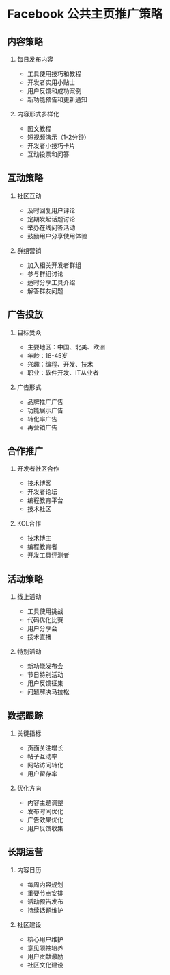 # Facebook 公共主页推广策略

## 内容策略

1. 每日发布内容
   - 工具使用技巧和教程
   - 开发者实用小贴士
   - 用户反馈和成功案例
   - 新功能预告和更新通知

2. 内容形式多样化
   - 图文教程
   - 短视频演示（1-2分钟）
   - 开发者小技巧卡片
   - 互动投票和问答

## 互动策略

1. 社区互动
   - 及时回复用户评论
   - 定期发起话题讨论
   - 举办在线问答活动
   - 鼓励用户分享使用体验

2. 群组营销
   - 加入相关开发者群组
   - 参与群组讨论
   - 适时分享工具介绍
   - 解答群友问题

## 广告投放

1. 目标受众
   - 主要地区：中国、北美、欧洲
   - 年龄：18-45岁
   - 兴趣：编程、开发、技术
   - 职业：软件开发、IT从业者

2. 广告形式
   - 品牌推广广告
   - 功能展示广告
   - 转化率广告
   - 再营销广告

## 合作推广

1. 开发者社区合作
   - 技术博客
   - 开发者论坛
   - 编程教育平台
   - 技术社区

2. KOL合作
   - 技术博主
   - 编程教育者
   - 开发工具评测者

## 活动策略

1. 线上活动
   - 工具使用挑战
   - 代码优化比赛
   - 用户分享会
   - 技术直播

2. 特别活动
   - 新功能发布会
   - 节日特别活动
   - 用户反馈征集
   - 问题解决马拉松

## 数据跟踪

1. 关键指标
   - 页面关注增长
   - 帖子互动率
   - 网站访问转化
   - 用户留存率

2. 优化方向
   - 内容主题调整
   - 发布时间优化
   - 广告效果优化
   - 用户反馈收集

## 长期运营

1. 内容日历
   - 每周内容规划
   - 重要节点安排
   - 活动预告发布
   - 持续话题维护

2. 社区建设
   - 核心用户维护
   - 意见领袖培养
   - 用户贡献激励
   - 社区文化建设 